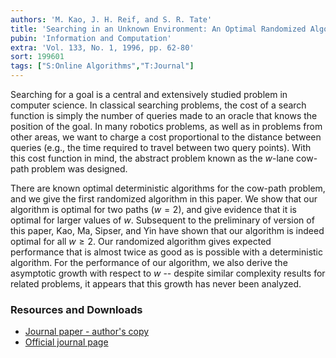 ```yaml
---
authors: 'M. Kao, J. H. Reif, and S. R. Tate'
title: 'Searching in an Unknown Environment: An Optimal Randomized Algorithm for the Cow-Path Problem'
pubin: 'Information and Computation'
extra: 'Vol. 133, No. 1, 1996, pp. 62-80'
sort: 199601
tags: ["S:Online Algorithms","T:Journal"]
---
```


Searching for a goal is a central and extensively studied problem in
computer science.  In classical searching problems, the cost of a
search function is simply the number of queries made to an oracle that
knows the position of the goal.  In many robotics problems, as well as
in problems from other areas, we want to charge a cost proportional to
the distance between queries (e.g., the time required to travel
between two query points).  With this cost function in mind, the
abstract problem known as the $w$-lane cow-path problem was designed.

There are known optimal deterministic algorithms for the cow-path
problem, and we give the first randomized algorithm in this paper.  We
show that our algorithm is optimal for two paths ($w=2$), and give
evidence that it is optimal for larger values of $w$.  Subsequent to
the preliminary of version of this paper, Kao, Ma, Sipser, and
Yin have shown that our algorithm is indeed optimal for
all $w\geq 2$.  Our randomized algorithm gives expected performance
that is almost twice as good as is possible with a deterministic
algorithm.  For the performance of our algorithm, we also derive the
asymptotic growth with respect to $w$ -- despite similar complexity
results for related problems, it appears that this growth has never
been analyzed.

### Resources and Downloads

* [Journal paper - author's copy](/publications/1996-CowPath.pdf)
* [Official journal page](https://doi.org/10.1006/inco.1996.0092)


